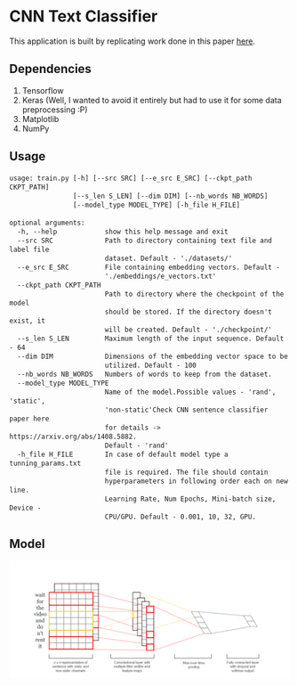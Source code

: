 # CNN Text Classifier
This application is built by replicating work done in this paper [here](https://arxiv.org/abs/1408.5882).

## Dependencies
1. Tensorflow
2. Keras (Well, I wanted to avoid it entirely but had to use it for some data preprocessing :P)
3. Matplotlib
4. NumPy

## Usage

```
usage: train.py [-h] [--src SRC] [--e_src E_SRC] [--ckpt_path CKPT_PATH]
                [--s_len S_LEN] [--dim DIM] [--nb_words NB_WORDS]
                [--model_type MODEL_TYPE] [-h_file H_FILE]

optional arguments:
  -h, --help            show this help message and exit
  --src SRC             Path to directory containing text file and label file
                        dataset. Default - './datasets/'
  --e_src E_SRC         File containing embedding vectors. Default -
                        './embeddings/e_vectors.txt'
  --ckpt_path CKPT_PATH
                        Path to directory where the checkpoint of the model
                        should be stored. If the directory doesn't exist, it
                        will be created. Default - './checkpoint/'
  --s_len S_LEN         Maximum length of the input sequence. Default - 64
  --dim DIM             Dimensions of the embedding vector space to be
                        utilized. Default - 100
  --nb_words NB_WORDS   Numbers of words to keep from the dataset.
  --model_type MODEL_TYPE
                        Name of the model.Possible values - 'rand', 'static',
                        'non-static'Check CNN sentence classifier paper here
                        for details -> https://arxiv.org/abs/1408.5882.
                        Default - 'rand'
  -h_file H_FILE        In case of default model type a tunning_params.txt
                        file is required. The file should contain
                        hyperparameters in following order each on new line.
                        Learning Rate, Num Epochs, Mini-batch size, Device -
                        CPU/GPU. Default - 0.001, 10, 32, GPU.
```

## Model
![](images\model.png)

